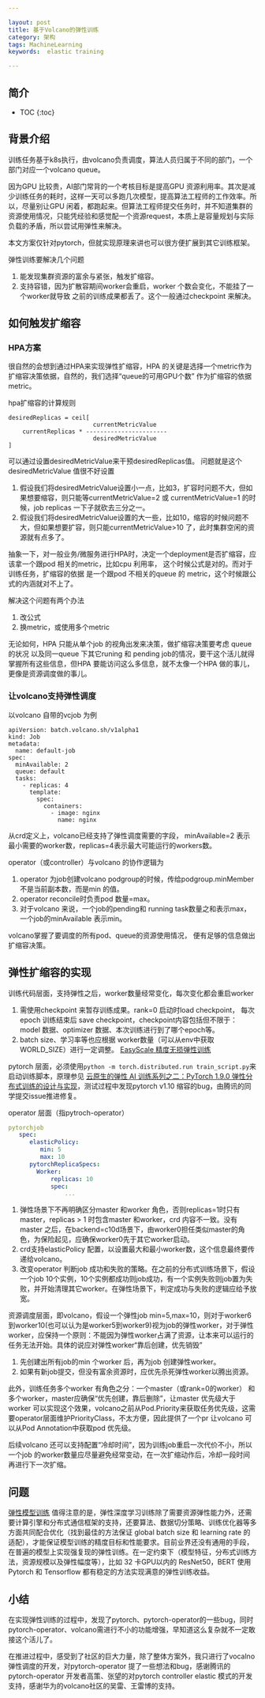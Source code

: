 ```yaml
---

layout: post
title: 基于Volcano的弹性训练
category: 架构
tags: MachineLearning
keywords:  elastic training

---
```


## 简介

* TOC
{:toc}

## 背景介绍

训练任务基于k8s执行，由volcano负责调度，算法人员归属于不同的部门，一个部门对应一个volcano queue。

因为GPU 比较贵，AI部门常背的一个考核目标是提高GPU 资源利用率。其次是减少训练任务的耗时，这样一天可以多跑几次模型，提高算法工程师的工作效率。所以，尽量别让GPU 闲着，都跑起来。但算法工程师提交任务时，并不知道集群的资源使用情况，只能凭经验和感觉配一个资源request，本质上是容量规划与实际负载的矛盾，所以尝试用弹性来解决。

本文方案仅针对pytorch，但就实现原理来讲也可以很方便扩展到其它训练框架。

弹性训练要解决几个问题
1. 能发现集群资源的富余与紧张，触发扩缩容。
2. 支持容错，因为扩散容期间worker会重启，worker 个数会变化，不能挂了一个worker就导致 之前的训练成果都丢了。这个一般通过checkpoint 来解决。

## 如何触发扩缩容

### HPA方案

很自然的会想到通过HPA来实现弹性扩缩容，HPA 的关键是选择一个metric作为扩缩容决策依据，自然的，我们选择“queue的可用GPU个数” 作为扩缩容的依据metric。

hpa扩缩容的计算规则

```
desiredReplicas = ceil[
                        currentMetricValue
    currentReplicas * -----------------------
                        desiredMetricValue 
]
```

可以通过设置desiredMetricValue来干预desiredReplicas值。 问题就是这个desiredMetricValue 值很不好设置
1. 假设我们将desiredMetricValue设置小一点，比如3，扩容时问题不大，但如果想要缩容，则只能等currentMetricValue=2 或 currentMetricValue=1 的时候，job replicas 一下子就砍去三分之一。 
2. 假设我们将desiredMetricValue设置的大一些，比如10，缩容的时候问题不大，但如果想要扩容，则只能currentMetricValue>10 了，此时集群空闲的资源就有点多了。

抽象一下，对一般业务/微服务进行HPA时，决定一个deployment是否扩缩容，应该拿一个跟pod 相关的metric，比如cpu 利用率， 这个时候公式是对的。而对于训练任务，扩缩容的依据 是一个跟pod 不相关的queue 的 metric，这个时候跟公式的内涵就对不上了。

解决这个问题有两个办法
1. 改公式
2. 换metric，或使用多个metric

无论如何，HPA 只能从单个job 的视角出发来决策，做扩缩容决策要考虑 queue的状况 以及同一queue 下其它runing 和 pending job的情况，要干这个活儿就得掌握所有这些信息，但HPA 要能访问这么多信息，就不太像一个HPA 做的事儿，更像是资源调度做的事儿。

### 让volcano支持弹性调度

以volcano 自带的vcjob 为例

```
apiVersion: batch.volcano.sh/v1alpha1
kind: Job
metadata:
  name: default-job
spec:
  minAvailable: 2
  queue: default
  tasks:
    - replicas: 4
      template:
        spec:
          containers:
            - image: nginx
              name: nginx
```

从crd定义上，volcano已经支持了弹性调度需要的字段，  minAvailable=2 表示最小需要的worker数，replicas=4表示最大可能运行的workers数。 

operator（或controller）与volcano 的协作逻辑为
1. operator 为job创建volcano podgroup的时候，传给podgroup.minMember 不是当前副本数，而是min 的值。
2. operator reconcile时负责pod 数量=max。
3. 对于volcano 来说，一个job的pending和 running task数量之和表示max，一个job的minAvailable 表示min。

volcano掌握了要调度的所有pod、queue的资源使用情况， 便有足够的信息做出扩缩容决策。


## 弹性扩缩容的实现

训练代码层面，支持弹性之后，worker数量经常变化，每次变化都会重启worker
1. 需使用checkpoint 来暂存训练成果。rank=0 启动时load checkpoint， 每次epoch 训练结束后 save checkpoint，checkpoint内容包括但不限于：model 数据、optimizer 数据、本次训练进行到了哪个epoch等。
2. batch size、学习率等也应根据 worker数量（可以从env中获取WORLD_SIZE）进行一定调整。 [EasyScale 精度无损弹性训练](https://mp.weixin.qq.com/s/73JWA2cmY2JPszE5CX1unQ)

pytorch 层面，必须使用`python -m torch.distributed.run train_script.py`来启动训练脚本，原理参见 [云原生的弹性 AI 训练系列之二：PyTorch 1.9.0 弹性分布式训练的设计与实现](https://mp.weixin.qq.com/s/hlOYLKSHFDZWN21AsUn6bg)，测试过程中发现pytorch v1.10 缩容的bug，由腾讯的同学提交issue推进修复。


operator 层面（指pytroch-operator）

```yaml
pytorchjob 
   spec:
      elasticPolicy:
         min: 5
         max: 10
      pytorchReplicaSpecs:
        Worker:
            replicas: 10
            spec: 
                ...
```

1. 弹性场景下不再明确区分master 和worker 角色，否则replicas=1时只有master，replicas > 1 时包含master 和worker，crd 内容不一致。没有master 之后，在backend=c10d场景下，由worker0担任类似master的角色，为保险起见，应确保worker0先于其它worker启动。
2. crd支持elasticPolicy 配置，以设置最大和最小worker数，这个信息最终要传递给volcano。
3. 改变operator 判断job 成功和失败的策略。在之前的分布式训练场景下，假设一个job 10个实例，10个实例都成功则job成功，有一个实例失败则job置为失败，并开始清理其它worker。在弹性场景下，判定成功与失败的逻辑应给予放宽。

  
资源调度层面，即volcano，假设一个弹性job min=5,max=10，则对于worker6到worker10(也可以认为是worker5到worker9)视为job的弹性worker，对于弹性worker，应保持一个原则：不能因为弹性worker占满了资源，让本来可以运行的任务无法开始。具体的说应对弹性worker“靠后创建，优先销毁”
1. 先创建出所有job的min 个worker 后，再为job 创建弹性worker。
2. 如果有新job提交，但没有富余资源时，应优先杀死弹性worker以腾出资源。

此外，训练任务多个worker 有角色之分：一个master（或rank=0的worker） 和多个worker，master应确保“优先创建，靠后删除”，让master 优先级大于worker 可以实现这个效果，volcano之前从Pod.Priority来获取任务优先级，这需要operator层面维护PriorityClass，不太方便，因此提供了一个pr 让volcano 可以从Pod Annotation中获取pod 优先级。 

后续volcano 还可以支持配置“冷却时间”，因为训练job重启一次代价不小，所以一个job 的worker数量应尽量避免经常变动，在一次扩缩动作后，冷却一段时间再进行下一次扩缩。

## 问题

[弹性模型训练](https://mp.weixin.qq.com/s/yGc44Q0qseDG7zy0-PC8gg) 值得注意的是，弹性深度学习训练除了需要资源弹性能力外，还需要计算引擎和分布式通信框架的支持，还要算法、数据切分策略、训练优化器等多方面共同配合优化（找到最佳的方法保证 global batch size 和 learning rate 的适配），才能保证模型训练的精度目标和性能要求。目前业界还没有通用的手段，在普遍的模型上实现强复现的弹性训练。在一定约束下（模型特征，分布式训练方法，资源规模以及弹性幅度等），比如 32 卡GPU以内的 ResNet50，BERT 使用 Pytorch 和 Tensorflow 都有稳定的方法实现满意的弹性训练收益。

## 小结

在实现弹性训练的过程中，发现了pytorch、pytorch-operator的一些bug，同时pytorch-operator、volcano需进行不小的功能增强，早知道这么复杂就不一定敢接这个活儿了。 

在推进过程中，感受到了社区的巨大力量，除了整体方案外，我只进行了vocalno弹性调度的开发，对pytorch-operator 提了一些想法和bug，感谢腾讯的pytorch-operator 开发者高策、张望的对pytorch controller elastic 模式的开发支持，感谢华为的volcano社区的吴雷、王雷博的支持。




